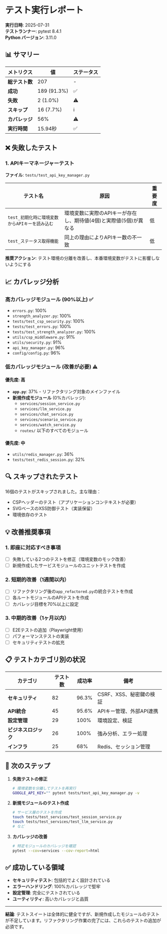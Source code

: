 # テスト実行レポート

**実行日時**: 2025-07-31  
**テストランナー**: pytest 8.4.1  
**Python バージョン**: 3.11.0

## 📊 サマリー

| メトリクス | 値 | ステータス |
|----------|-----|-----------|
| **総テスト数** | 207 | - |
| **成功** | 189 (91.3%) | ✅ |
| **失敗** | 2 (1.0%) | ⚠️ |
| **スキップ** | 16 (7.7%) | ℹ️ |
| **カバレッジ** | 56% | ⚠️ |
| **実行時間** | 15.94秒 | ✅ |

## ❌ 失敗したテスト

### 1. APIキーマネージャーテスト
**ファイル**: `tests/test_api_key_manager.py`

| テスト名 | 原因 | 重要度 |
|---------|------|--------|
| `test_初期化時に環境変数からAPIキーを読み込む` | 環境変数に実際のAPIキーが存在し、期待値(4個)と実際値(5個)が異なる | 低 |
| `test_ステータス取得機能` | 同上の理由によりAPIキー数の不一致 | 低 |

**推奨アクション**: テスト環境の分離を改善し、本番環境変数がテストに影響しないようにする

## 📈 カバレッジ分析

### 高カバレッジモジュール (90%以上) ✅
- `errors.py`: 100%
- `strength_analyzer.py`: 100%
- `tests/test_csp_security.py`: 100%
- `tests/test_errors.py`: 100%
- `tests/test_strength_analyzer.py`: 100%
- `utils/csp_middleware.py`: 91%
- `utils/security.py`: 91%
- `api_key_manager.py`: 96%
- `config/config.py`: 96%

### 低カバレッジモジュール (改善が必要) ⚠️

#### 優先度: 高
- **`app.py`**: 37% - リファクタリング対象のメインファイル
- **新規作成モジュール** (0%カバレッジ):
  - `services/session_service.py`
  - `services/llm_service.py`
  - `services/chat_service.py`
  - `services/scenario_service.py`
  - `services/watch_service.py`
  - `routes/` 以下のすべてのモジュール

#### 優先度: 中
- `utils/redis_manager.py`: 36%
- `tests/test_redis_session.py`: 32%

## 🔍 スキップされたテスト

16個のテストがスキップされました。主な理由：
- CSPヘッダーのテスト（アプリケーションコンテキストが必要）
- SVGベースのXSS防御テスト（実装保留）
- 環境依存のテスト

## 💡 改善推奨事項

### 1. 即座に対応すべき事項
- [ ] 失敗している2つのテストを修正（環境変数のモック改善）
- [ ] 新規作成したサービスモジュールのユニットテストを作成

### 2. 短期的改善（1週間以内）
- [ ] リファクタリング後の`app_refactored.py`の統合テストを作成
- [ ] 各ルートモジュールのAPIテストを作成
- [ ] カバレッジ目標を70%以上に設定

### 3. 中期的改善（1ヶ月以内）
- [ ] E2Eテストの追加（Playwright使用）
- [ ] パフォーマンステストの実装
- [ ] セキュリティテストの拡充

## 📋 テストカテゴリ別の状況

| カテゴリ | テスト数 | 成功率 | 備考 |
|---------|---------|--------|------|
| **セキュリティ** | 82 | 96.3% | CSRF、XSS、秘密鍵の検証 |
| **API統合** | 45 | 95.6% | APIキー管理、外部API連携 |
| **設定管理** | 29 | 100% | 環境設定、検証 |
| **ビジネスロジック** | 26 | 100% | 強み分析、エラー処理 |
| **インフラ** | 25 | 68% | Redis、セッション管理 |

## 🚀 次のステップ

1. **失敗テストの修正**
   ```bash
   # 環境変数を分離してテストを再実行
   GOOGLE_API_KEY="" pytest tests/test_api_key_manager.py -v
   ```

2. **新規モジュールのテスト作成**
   ```bash
   # サービス層のテストを作成
   touch tests/test_services/test_session_service.py
   touch tests/test_services/test_llm_service.py
   # など
   ```

3. **カバレッジの改善**
   ```bash
   # 特定モジュールのカバレッジを確認
   pytest --cov=services --cov-report=html
   ```

## ✅ 成功している領域

- **セキュリティテスト**: 包括的でよく設計されている
- **エラーハンドリング**: 100%カバレッジで堅牢
- **設定管理**: 完全にテストされている
- **ユーティリティ**: 高いカバレッジと品質

---

**結論**: テストスイートは全体的に健全ですが、新規作成したモジュールのテストが不足しています。リファクタリング作業の完了には、これらのテストの追加が必須です。